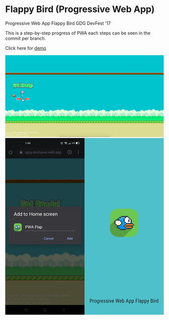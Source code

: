 Flappy Bird (Progressive Web App)
=========
Progressive Web App Flappy Bird GDG DevFest '17

This is a step-by-step progress of PWA each steps can be seen in the commit per branch.

Click here for [demo](https://floppy-bird-pwa.web.app/)

![Screenshot-1](/screenshots/screenshot-2.png)
<img src="/screenshots/screenshot-1.jpg" width="50%"><img src="/screenshots/screenshot-3.jpg" width="50%">
